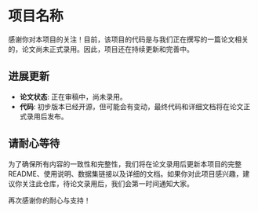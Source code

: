 # 项目名称

感谢你对本项目的关注！目前，该项目的代码是与我们正在撰写的一篇论文相关的，论文尚未正式录用。因此，项目还在持续更新和完善中。

## 进展更新

- **论文状态**: 正在审稿中，尚未录用。
- **代码**: 初步版本已经开源，但可能会有变动，最终代码和详细文档将在论文正式录用后发布。

## 请耐心等待

为了确保所有内容的一致性和完整性，我们将在论文录用后更新本项目的完整 README、使用说明、数据集链接以及详细的文档。如果你对此项目感兴趣，建议你关注此仓库，待论文录用后，我们会第一时间通知大家。

再次感谢你的耐心与支持！

